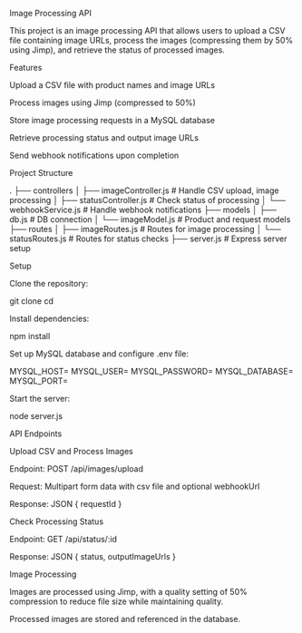 Image Processing API

This project is an image processing API that allows users to upload a CSV file containing image URLs, process the images (compressing them by 50% using Jimp), and retrieve the status of processed images.

Features

Upload a CSV file with product names and image URLs

Process images using Jimp (compressed to 50%)

Store image processing requests in a MySQL database

Retrieve processing status and output image URLs

Send webhook notifications upon completion

Project Structure

.
├── controllers
│   ├── imageController.js  # Handle CSV upload, image processing
│   ├── statusController.js # Check status of processing
│   └── webhookService.js   # Handle webhook notifications
├── models
│   ├── db.js               # DB connection
│   └── imageModel.js       # Product and request models
├── routes
│   ├── imageRoutes.js      # Routes for image processing
│   └── statusRoutes.js     # Routes for status checks
├── server.js               # Express server setup

Setup

Clone the repository:

git clone <repository-url>
cd <repository-folder>

Install dependencies:

npm install

Set up MySQL database and configure .env file:

MYSQL_HOST=<your-mysql-host>
MYSQL_USER=<your-mysql-user>
MYSQL_PASSWORD=<your-mysql-password>
MYSQL_DATABASE=<your-mysql-database>
MYSQL_PORT=<your-mysql-port>

Start the server:

node server.js

API Endpoints

Upload CSV and Process Images

Endpoint: POST /api/images/upload

Request: Multipart form data with csv file and optional webhookUrl

Response: JSON { requestId }

Check Processing Status

Endpoint: GET /api/status/:id

Response: JSON { status, outputImageUrls }

Image Processing

Images are processed using Jimp, with a quality setting of 50% compression to reduce file size while maintaining quality.

Processed images are stored and referenced in the database.
